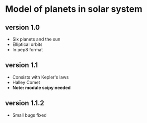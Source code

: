 # Model of planets in solar system
## version 1.0
- Six planets and the sun
- Elliptical orbits
- In pep8 format
## version 1.1
- Consists with Kepler's laws
- Halley Comet
- **Note: module scipy needed**
## version 1.1.2
- Small bugs fixed
